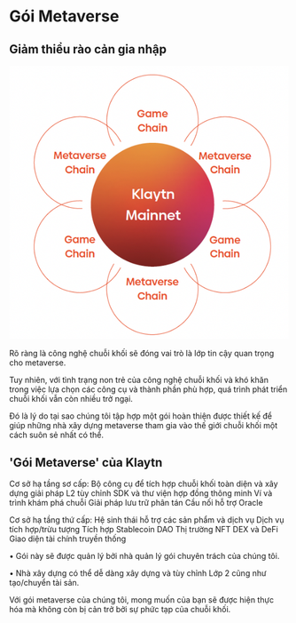 # Gói Metaverse

## Giảm thiểu rào cản gia nhập <a href="#lowering-the-barrier-to-entry" id="lowering-the-barrier-to-entry"></a>

![Klaytn cung cấp tính năng tích hợp toàn diện bao gồm giải pháp L2 cài đặt sẵn](../../klaytn2/images/mainnet-integration.png)

Rõ ràng là công nghệ chuỗi khối sẽ đóng vai trò là lớp tin cậy quan trọng cho metaverse.

Tuy nhiên, với tình trạng non trẻ của công nghệ chuỗi khối và khó khăn trong việc lựa chọn các công cụ và thành phần phù hợp, quá trình phát triển chuỗi khối vẫn còn nhiều trở ngại.

Đó là lý do tại sao chúng tôi tập hợp một gói hoàn thiện được thiết kế để giúp những nhà xây dựng metaverse tham gia vào thế giới chuỗi khối một cách suôn sẻ nhất có thể.

## 'Gói Metaverse' của Klaytn <a href="#klaytns-metaverse-package" id="klaytns-metaverse-package"></a>

Cơ sở hạ tầng sơ cấp: Bộ công cụ để tích hợp chuỗi khối toàn diện và xây dựng giải pháp L2 tùy chỉnh SDK và thư viện hợp đồng thông minh Ví và trình khám phá chuỗi Giải pháp lưu trữ phân tán Cầu nối hỗ trợ Oracle

Cơ sở hạ tầng thứ cấp: Hệ sinh thái hỗ trợ các sản phẩm và dịch vụ Dịch vụ tích hợp/trừu tượng Tích hợp Stablecoin DAO Thị trường NFT DEX và DeFi Giao diện tài chính truyền thống

• Gói này sẽ được quản lý bởi nhà quản lý gói chuyên trách của chúng tôi.

• Nhà xây dựng có thể dễ dàng xây dựng và tùy chỉnh Lớp 2 cũng như tạo/chuyển tài sản.

Với gói metaverse của chúng tôi, mong muốn của bạn sẽ được hiện thực hóa mà không còn bị cản trở bởi sự phức tạp của chuỗi khối.
